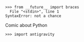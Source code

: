 ```
>>> from __future__ import braces
  File "<stdin>", line 1
SyntaxError: not a chance
```
Comic about Python
```
>>> import antigravity
```